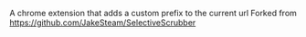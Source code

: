 A chrome extension that adds a custom prefix to the current url
Forked from https://github.com/JakeSteam/SelectiveScrubber
